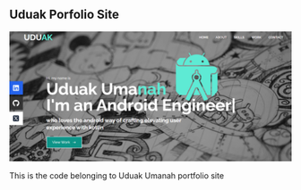 ## Uduak Porfolio Site

![application image](./public/udportbg.png)

This is the code belonging to Uduak Umanah portfolio site
